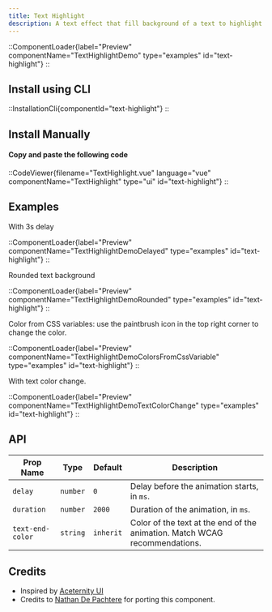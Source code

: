 ```yaml
---
title: Text Highlight
description: A text effect that fill background of a text to highlight it.
---
```


::ComponentLoader{label="Preview" componentName="TextHighlightDemo" type="examples" id="text-highlight"}
::

## Install using CLI

::InstallationCli{componentId="text-highlight"}
::

## Install Manually

#### Copy and paste the following code

::CodeViewer{filename="TextHighlight.vue" language="vue" componentName="TextHighlight" type="ui" id="text-highlight"}
::

## Examples

With 3s delay

::ComponentLoader{label="Preview" componentName="TextHighlightDemoDelayed" type="examples" id="text-highlight"}
::

Rounded text background

::ComponentLoader{label="Preview" componentName="TextHighlightDemoRounded" type="examples" id="text-highlight"}
::

Color from CSS variables: use the paintbrush icon in the top right corner to change the color.

::ComponentLoader{label="Preview" componentName="TextHighlightDemoColorsFromCssVariable" type="examples" id="text-highlight"}
::

With text color change.

::ComponentLoader{label="Preview" componentName="TextHighlightDemoTextColorChange" type="examples" id="text-highlight"}
::

## API

| Prop Name        | Type     | Default   | Description                                                                |
| ---------------- | -------- | --------- | -------------------------------------------------------------------------- |
| `delay`          | `number` | `0`       | Delay before the animation starts, in `ms`.                                |
| `duration`       | `number` | `2000`    | Duration of the animation, in `ms`.                                        |
| `text-end-color` | `string` | `inherit` | Color of the text at the end of the animation. Match WCAG recommendations. |

## Credits

- Inspired by [Aceternity UI](https://ui.aceternity.com/components/hero-highlight)
- Credits to [Nathan De Pachtere](https://nathandepachtere.com) for porting this component.
